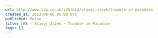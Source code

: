 ```yaml
---
url: http://www.lrb.co.uk/v35/n14/slavoj-zizek/trouble-in-paradise
created_at: 2013-08-06 05:00 UTC
published: false
title: LRB · Slavoj Žižek · Trouble in Paradise
tags: []
---
```



